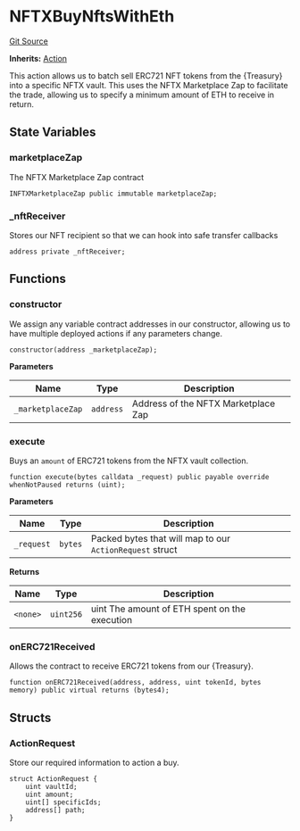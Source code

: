 # NFTXBuyNftsWithEth
[Git Source](https://github.com/FloorDAO/floor-v2/blob/445b96358cc205e432e359914c1681c0f44048b0/src/contracts/actions/nftx/BuyNftsWithEth.sol)

**Inherits:**
[Action](/src/contracts/actions/Action.sol/contract.Action.md)

This action allows us to batch sell ERC721 NFT tokens from the {Treasury}
into a specific NFTX vault.
This uses the NFTX Marketplace Zap to facilitate the trade, allowing us to
specify a minimum amount of ETH to receive in return.


## State Variables
### marketplaceZap
The NFTX Marketplace Zap contract


```solidity
INFTXMarketplaceZap public immutable marketplaceZap;
```


### _nftReceiver
Stores our NFT recipient so that we can hook into safe transfer callbacks


```solidity
address private _nftReceiver;
```


## Functions
### constructor

We assign any variable contract addresses in our constructor, allowing us
to have multiple deployed actions if any parameters change.


```solidity
constructor(address _marketplaceZap);
```
**Parameters**

|Name|Type|Description|
|----|----|-----------|
|`_marketplaceZap`|`address`|Address of the NFTX Marketplace Zap|


### execute

Buys an `amount` of ERC721 tokens from the NFTX vault collection.


```solidity
function execute(bytes calldata _request) public payable override whenNotPaused returns (uint);
```
**Parameters**

|Name|Type|Description|
|----|----|-----------|
|`_request`|`bytes`|Packed bytes that will map to our `ActionRequest` struct|

**Returns**

|Name|Type|Description|
|----|----|-----------|
|`<none>`|`uint256`|uint The amount of ETH spent on the execution|


### onERC721Received

Allows the contract to receive ERC721 tokens from our {Treasury}.


```solidity
function onERC721Received(address, address, uint tokenId, bytes memory) public virtual returns (bytes4);
```

## Structs
### ActionRequest
Store our required information to action a buy.


```solidity
struct ActionRequest {
    uint vaultId;
    uint amount;
    uint[] specificIds;
    address[] path;
}
```

